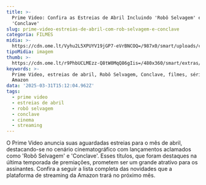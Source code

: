 ```yaml
---
title: >-
  Prime Video: Confira as Estreias de Abril Incluindo 'Robô Selvagem' e
  'Conclave'
slug: prime-video-estreias-de-abril-com-rob-selvagem-e-conclave
categoria: FILMES
midia: >-
  https://cdn.ome.lt/Vyhu2L5XPUYV19jGP7-eVrBNCOQ=/987x0/smart/uploads/conteudo/fotos/OMELETE_CAPA_-_2025-03-31T110708.908.png
tipoMidia: imagem
thumb: >-
  https://cdn.ome.lt/r9PhbUCLMEzz-Q8tW0MqQ86gIis=/480x360/smart/extras/conteudos/omelete_THUMB_-_2025-03-31T110636.385.png
keywords: >-
  Prime Video, estreias de abril, Robô Selvagem, Conclave, filmes, séries,
  Amazon
data: '2025-03-31T15:12:04.962Z'
tags:
  - prime video
  - estreias de abril
  - robô selvagem
  - conclave
  - cinema
  - streaming
---
```


O Prime Video anuncia suas aguardadas estreias para o mês de abril, destacando-se no cenário cinematográfico com lançamentos aclamados como 'Robô Selvagem' e 'Conclave'. Esses títulos, que foram destaques na última temporada de premiações, prometem ser um grande atrativo para os assinantes. Confira a seguir a lista completa das novidades que a plataforma de streaming da Amazon trará no próximo mês.
